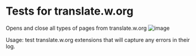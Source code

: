 # Tests for translate.w.org
Opens and close all types of pages from translate.w.org
![image](https://user-images.githubusercontent.com/65488419/131865855-e8280f05-d8d1-4232-a989-5553f10401cc.png)

Usage: test translate.w.org extensions that will capture any errors in their log.
